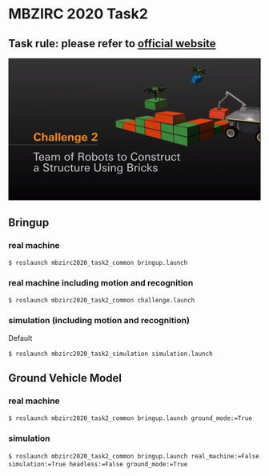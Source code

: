 # MBZIRC 2020 Task2
## Task rule: please refer to [official website](https://www.mbzirc.com/challenge/2020)

![task2](../images/task2.png)

## Bringup

### real machine
```
$ roslaunch mbzirc2020_task2_common bringup.launch
```

### real machine including motion and recognition
```
$ roslaunch mbzirc2020_task2_common challenge.launch
```

### simulation (including motion and recognition)
Default
```
$ roslaunch mbzirc2020_task2_simulation simulation.launch
```

## Ground Vehicle Model

### real machine
```
$ roslaunch mbzirc2020_task2_common bringup.launch ground_mode:=True
```

### simulation
```
$ roslaunch mbzirc2020_task2_common bringup.launch real_machine:=False simulation:=True headless:=False ground_mode:=True
```
